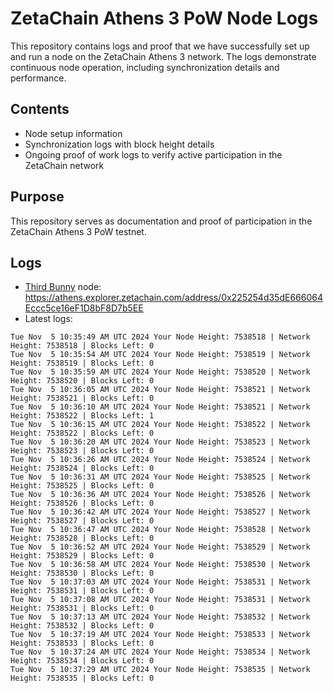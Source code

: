 # ZetaChain Athens 3 PoW Node Logs
This repository contains logs and proof that we have successfully set up and run a node on the ZetaChain Athens 3 network. The logs demonstrate continuous node operation, including synchronization details and performance.

## Contents
- Node setup information
- Synchronization logs with block height details
- Ongoing proof of work logs to verify active participation in the ZetaChain network

## Purpose
This repository serves as documentation and proof of participation in the ZetaChain Athens 3 PoW testnet.

## Logs

- [Third Bunny](https://thirdbunny.xyz/) node: https://athens.explorer.zetachain.com/address/0x225254d35dE666064Eccc5ce16eF1D8bF8D7b5EE
- Latest logs:
```
Tue Nov  5 10:35:49 AM UTC 2024 Your Node Height: 7538518 | Network Height: 7538518 | Blocks Left: 0
Tue Nov  5 10:35:54 AM UTC 2024 Your Node Height: 7538519 | Network Height: 7538519 | Blocks Left: 0
Tue Nov  5 10:35:59 AM UTC 2024 Your Node Height: 7538520 | Network Height: 7538520 | Blocks Left: 0
Tue Nov  5 10:36:05 AM UTC 2024 Your Node Height: 7538521 | Network Height: 7538521 | Blocks Left: 0
Tue Nov  5 10:36:10 AM UTC 2024 Your Node Height: 7538521 | Network Height: 7538522 | Blocks Left: 1
Tue Nov  5 10:36:15 AM UTC 2024 Your Node Height: 7538522 | Network Height: 7538522 | Blocks Left: 0
Tue Nov  5 10:36:20 AM UTC 2024 Your Node Height: 7538523 | Network Height: 7538523 | Blocks Left: 0
Tue Nov  5 10:36:26 AM UTC 2024 Your Node Height: 7538524 | Network Height: 7538524 | Blocks Left: 0
Tue Nov  5 10:36:31 AM UTC 2024 Your Node Height: 7538525 | Network Height: 7538525 | Blocks Left: 0
Tue Nov  5 10:36:36 AM UTC 2024 Your Node Height: 7538526 | Network Height: 7538526 | Blocks Left: 0
Tue Nov  5 10:36:42 AM UTC 2024 Your Node Height: 7538527 | Network Height: 7538527 | Blocks Left: 0
Tue Nov  5 10:36:47 AM UTC 2024 Your Node Height: 7538528 | Network Height: 7538528 | Blocks Left: 0
Tue Nov  5 10:36:52 AM UTC 2024 Your Node Height: 7538529 | Network Height: 7538529 | Blocks Left: 0
Tue Nov  5 10:36:58 AM UTC 2024 Your Node Height: 7538530 | Network Height: 7538530 | Blocks Left: 0
Tue Nov  5 10:37:03 AM UTC 2024 Your Node Height: 7538531 | Network Height: 7538531 | Blocks Left: 0
Tue Nov  5 10:37:08 AM UTC 2024 Your Node Height: 7538531 | Network Height: 7538531 | Blocks Left: 0
Tue Nov  5 10:37:13 AM UTC 2024 Your Node Height: 7538532 | Network Height: 7538532 | Blocks Left: 0
Tue Nov  5 10:37:19 AM UTC 2024 Your Node Height: 7538533 | Network Height: 7538533 | Blocks Left: 0
Tue Nov  5 10:37:24 AM UTC 2024 Your Node Height: 7538534 | Network Height: 7538534 | Blocks Left: 0
Tue Nov  5 10:37:29 AM UTC 2024 Your Node Height: 7538535 | Network Height: 7538535 | Blocks Left: 0
```
